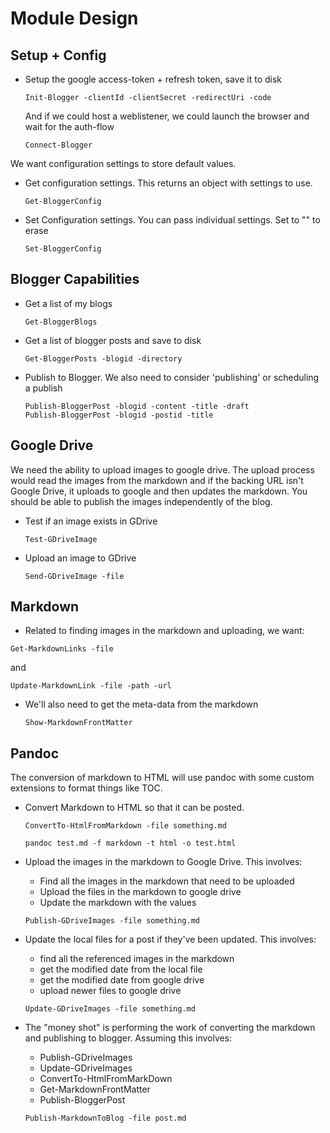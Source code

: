 # Module Design

## Setup + Config

- Setup the google access-token + refresh token, save it to disk

  ```
  Init-Blogger -clientId -clientSecret -redirectUri -code
  ```

  And if we could host a weblistener, we could launch the browser and wait for the auth-flow

  ```
  Connect-Blogger
  ```

We want configuration settings to store default values.

- Get configuration settings. This returns an object with settings to use.

  ```
  Get-BloggerConfig
  ```

- Set Configuration settings. You can pass individual settings. Set to "" to erase

  ```
  Set-BloggerConfig 
  ```


## Blogger Capabilities

- Get a list of my blogs
  
  ```
  Get-BloggerBlogs
  ```

- Get a list of blogger posts and save to disk

  ```
  Get-BloggerPosts -blogid -directory
  ```

- Publish to Blogger.  We also need to consider 'publishing' or scheduling a publish
  
  ```
  Publish-BloggerPost -blogid -content -title -draft
  Publish-BloggerPost -blogid -postid -title 
  ```

## Google Drive

We need the ability to upload images to google drive. The upload process would read the images from the markdown and if the backing URL isn't Google Drive, it uploads to google and then updates the markdown. You should be able to publish the images independently of the blog.

- Test if an image exists in GDrive

  ```
  Test-GDriveImage
  ```

- Upload an image to GDrive

  ```
  Send-GDriveImage -file 
  ```

## Markdown

- Related to finding images in the markdown and uploading, we want:

```
Get-MarkdownLinks -file
```

and

```
Update-MarkdownLink -file -path -url
```

- We'll also need to get the meta-data from the markdown

  ```
  Show-MarkdownFrontMatter
  ```

## Pandoc

The conversion of markdown to HTML will use pandoc with some custom extensions to format things like TOC.

- Convert Markdown to HTML so that it can be posted.

  ```
  ConvertTo-HtmlFromMarkdown -file something.md
  ```

  ```
  pandoc test.md -f markdown -t html -o test.html
  ```

- Upload the images in the markdown to Google Drive.  This involves:

  - Find all the images in the markdown that need to be uploaded
  - Upload the files in the markdown to google drive
  - Update the markdown with the values

  ```
  Publish-GDriveImages -file something.md
  ```

- Update the local files for a post if they've been updated.  This involves:

  - find all the referenced images in the markdown
  - get the modified date from the local file
  - get the modified date from google drive
  - upload newer files to google drive

  ```
  Update-GDriveImages -file something.md
  ```

- The "money shot" is performing the work of converting the markdown and publishing to blogger. Assuming this involves:
  
  - Publish-GDriveImages
  - Update-GDriveImages
  - ConvertTo-HtmlFromMarkDown
  - Get-MarkdownFrontMatter
  - Publish-BloggerPost

  ```
  Publish-MarkdownToBlog -file post.md
  ```